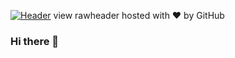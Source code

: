 
[![Header](https://raw.githubusercontent.com/MartinHeinz/<OWNER>/<OWNER>/readme_header.png "Header")](https://some-url.dev/)
view rawheader hosted with ❤ by GitHub

### Hi there 👋

<!--
**diaz-claudia/diaz-claudia** is a ✨ _special_ ✨ repository because its `README.md` (this file) appears on your GitHub profile.

Here are some ideas to get you started:

- 🔭 I’m currently working on ...
- 🌱 I’m currently learning ...
- 👯 I’m looking to collaborate on ...
- 🤔 I’m looking for help with ...
- 💬 Ask me about ...
- 📫 How to reach me: ...
- 😄 Pronouns: ...
- ⚡ Fun fact: ...
-->
